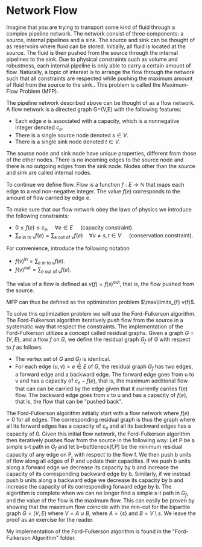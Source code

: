 # Network Flow

Imagine that you are trying to transport some kind of fluid through a complex pipeline network. The network consist of three components: a source, internal pipelines and a sink. The source and sink can be thought of as reservoirs where fluid can be stored. Initially, all fluid is located at the source. The fluid is then pushed from the source through the internal pipelines to the sink. Due to physical constraints such as volume and robustness, each internal pipeline is only able to carry a certain amount of flow. Naturally, a topic of interest is to arrange the flow through the network such that all constraints are respected while pushing the maximum amount of fluid from the source to the sink.. This problem is called the Maximum-Flow Problem (MFP).

The pipeline network described above can be thought of as a flow network. A flow network is a directed graph G=(V,E) with the following features:
* Each edge $e$ is associated with a capacity, which is a nonnegative integer denoted $c_{e}$.
* There is a single source node denoted $s\in V$.
* There is a single sink node denoted $t \in V$.

The source node and sink node have unique properties, different from those of the other nodes. There is no incoming edges to the source node and there is no outgoing edges from the sink node. Nodes other than the source and sink are called internal nodes.

To continue we define flow. Flow is a function $f : E \rightarrow \mathbb{N}$ that maps each edge to a real non-negative integer. The value $f(e)$ corresponds to the amount of flow carried by edge e.

To make sure that our flow network obey the laws of physics we introduce the following constraints:
* $0 \leq f(e) \leq c_{e}, \quad \forall e\in E \quad$ (capacity constraint).
* $\sum_{\text{e in to v}} f(e) = \sum_{\text{e out of v}} f(e) \quad \forall v \neq s,t \in V \quad$ (conservation constraint). 

For convenience, introduce the following notation
* $f(v)^{\text{in}} = \sum_{\text{e in to v}} f(e)$.
* $f(v)^{\text{out}} = \sum_{\text{e out of v}} f(e)$.

The value of a flow is defined as
$v(f) = f(s)^{\text{out}}$,
that is, the flow pushed from the source.

MFP can thus be defined as the optimization problem $\max\limits_{f} v(f)$.

To solve this optimization problem we will use the Ford-Fulkerson algorithm. The Ford-Fulkerson algorithm iteratively push flow from the source in a systematic way that respect the constraints. The implementation of the Ford-Fulkerson utilizes a concept called residual graphs. Given a graph $G=(V,E)$, and a flow $f$ on $G$, we define the residual graph $G_{f}$ of $G$ with respect to $f$ as follows:
* The vertex set of $G$ and $G_{f}$ is identical.
* For each edge $(u,v) = e\in E$ of $G$, the residual graph $G_{f}$ has two edges, a forward edge and a backward edge. The forward edge goes from u to v and has a capacity of $c_{e}-f(e)$, that is, the maximum additional flow that can can be carried by the edge given that it currently carries f(e) flow. The backward edge goes from v to u and has a capacity of $f(e)$, that is, the flow that can be "pushed back".

The Ford-Fulkerson algorithm initially start with a flow network where $f(e)=0$ for all edges. The corresponding residual graph is thus the graph where all its forward edges has a capacity of $c_{e}$ and all its backward edges has a capacity of 0. Given this initial flow network, the Ford-Fulkerson algorithm then iteratively pushes flow from the source in the following way: Let P be a simple s-t path in $G_{f}$ and let b=bottleneck(f,P) be the minimum residual capacity of any edge on P, with respect to the flow f. We then push b units of flow along all edges of P and update their capacities. If we push b units along a forward edge we decrease its capacity by b and increase the capacity of its corresponding backward edge by b. Similarly, if we instead push b units along a backward edge we decrease its capacity by b and increase the capacity of its corresponding forward edge by b. The algorithm is complete when we can no longer find a simple s-t path in $G_{f}$, and the value of the flow is the maximum flow. This can easily be proven by showing that the maximum flow coincide with the min-cut for the bipartite graph $G = (V, E)$ where $V = A\cup B$, where $A=\{s\}$ and $B=V \setminus s$. We leave the proof as an exercise for the reader.

My implementation of the Ford-Fulkerson algorithm is found in the "Ford-Fulkerson Algorithm" folder.
